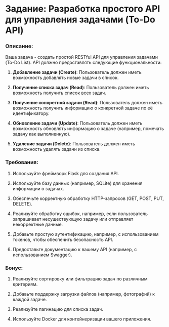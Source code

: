 # Задание: Разработка простого API для управления задачами (To-Do API)

### Описание:

Ваша задача - создать простой RESTful API для управления задачами (To-Do List). API должно предоставлять следующие функциональности:

1. **Добавление задачи (Create)**: Пользователь должен иметь возможность добавлять новые задачи в список.

1. **Получение списка задач (Read)**: Пользователь должен иметь возможность получить список всех задач.

1. **Получение конкретной задачи (Read)**: Пользователь должен иметь возможность получить информацию о конкретной задаче по её идентификатору.

1. **Обновление задачи (Update)**: Пользователь должен иметь возможность обновлять информацию о задаче (например, помечать задачу как выполненную).

1. **Удаление задачи (Delete)**: Пользователь должен иметь возможность удалять задачи из списка.

### Требования:

1. Используйте фреймворк Flask для создания API.

1. Используйте базу данных (например, SQLite) для хранения информации о задачах.

1. Обеспечьте корректную обработку HTTP-запросов (GET, POST, PUT, DELETE).

1. Реализуйте обработку ошибок, например, если пользователь запрашивает несуществующую задачу или отправляет некорректные данные.

1. Добавьте простую аутентификацию, например, с использованием токенов, чтобы обеспечить безопасность API.

1. Предоставьте документацию к вашему API (например, с использованием Swagger).

### Бонус:

1. Реализуйте сортировку или фильтрацию задач по различным критериям.

1. Добавьте поддержку загрузки файлов (например, фотографий) к каждой задаче.

1. Реализуйте пагинацию для списка задач.

1. Используйте Docker для контейнеризации вашего приложения.
